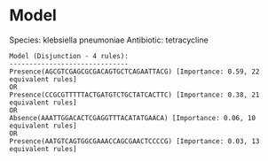 
# Model

Species: klebsiella pneumoniae
Antibiotic: tetracycline

```
Model (Disjunction - 4 rules):
------------------------------
Presence(AGCGTCGAGCGCGACAGTGCTCAGAATTACG) [Importance: 0.59, 22 equivalent rules]
OR
Presence(CCGCGTTTTTACTGATGTCTGCTATCACTTC) [Importance: 0.38, 21 equivalent rules]
OR
Absence(AAATTGGACACTCGAGGTTTACATATGAACA) [Importance: 0.06, 10 equivalent rules]
OR
Presence(AATGTCAGTGGCGAAACCAGCGAACTCCCCG) [Importance: 0.03, 13 equivalent rules]

```


